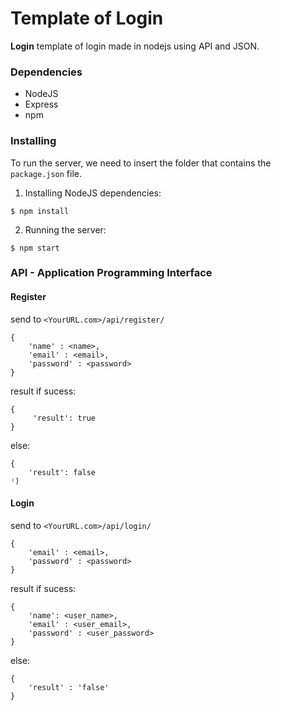 # Template of Login

**Login** template of login made in nodejs using API and JSON.

### Dependencies 

- NodeJS
- Express
- npm

### Installing

To run the server, we need to insert the folder that contains the `package.json` file.
1. Installing NodeJS dependencies:

```shell
$ npm install
```

2. Running the server:

```shell
$ npm start
```

### API - Application Programming Interface

#### Register

send to `<YourURL.com>/api/register/`

```
{ 
    'name' : <name>,
    'email' : <email>,
    'password' : <password>
}
```

result if sucess:

```
{
     'result': true
}
```

else:

```
{
    'result': false
⁾)
```

#### Login

send to `<YourURL.com>/api/login/`

```
{ 
    'email' : <email>,
    'password' : <password>
}
```


result if sucess:

```
{
    'name': <user_name>,
    'email' : <user_email>,
    'password' : <user_password>
}
```

else:

```
{
    'result' : 'false'
}
```
